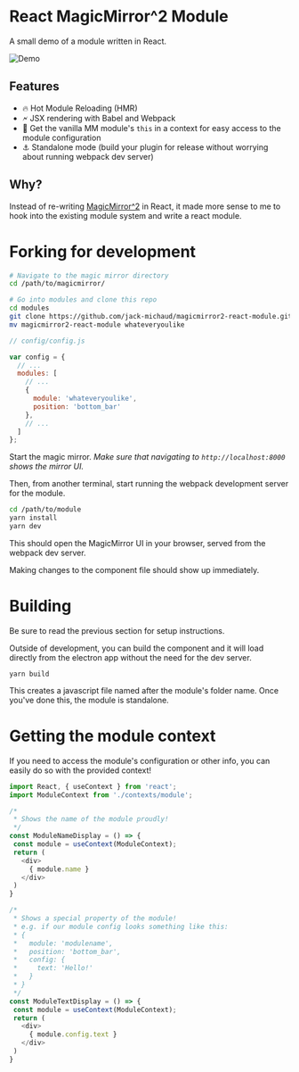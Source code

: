 # React MagicMirror^2 Module

A small demo of a module written in React.

![Demo](https://github.com/jack-michaud/magicmirror2-react-module/raw/master/docs/demo.gif)

## Features
- 🔥 Hot Module Reloading (HMR)
- 🗲 JSX rendering with Babel and Webpack
- 🧲 Get the vanilla MM module's `this` in a context for easy access to the module configuration
- ⚓ Standalone mode (build your plugin for release without worrying about running webpack dev server)

## Why?

Instead of re-writing [MagicMirror^2](https://github.com/MichMich/MagicMirror) in React,
it made more sense to me to hook into the existing module system and write a react module.

# Forking for development

```bash
# Navigate to the magic mirror directory
cd /path/to/magicmirror/

# Go into modules and clone this repo
cd modules
git clone https://github.com/jack-michaud/magicmirror2-react-module.git
mv magicmirror2-react-module whateveryoulike

```

```javascript
// config/config.js

var config = {
  // ...
  modules: [
    // ...
    {
      module: 'whateveryoulike',
      position: 'bottom_bar'
    },
    // ...
  ]
};
```

Start the magic mirror. *Make sure that navigating to `http://localhost:8000` 
shows the mirror UI.*

Then, from another terminal, start running the webpack development server for
the module.

```bash
cd /path/to/module
yarn install
yarn dev
```

This should open the MagicMirror UI in your browser, served from the webpack dev 
server.

Making changes to the component file should show up immediately.


# Building

Be sure to read the previous section for setup instructions.

Outside of development, you can build the component and it will 
load directly from the electron app without the need for the dev server.

```
yarn build
```

This creates a javascript file named after the module's folder name. Once 
you've done this, the module is standalone.


# Getting the module context

If you need to access the module's configuration or other info, you can easily do so with the 
provided context!

```javascript
import React, { useContext } from 'react';
import ModuleContext from './contexts/module';

/*
 * Shows the name of the module proudly!
 */
const ModuleNameDisplay = () => {
 const module = useContext(ModuleContext);
 return (
   <div>
     { module.name }
   </div>
 )
}

/*
 * Shows a special property of the module!
 * e.g. if our module config looks something like this:
 * {
 *   module: 'modulename',
 *   position: 'bottom_bar',
 *   config: {
 *     text: 'Hello!'
 *   }
 * }
 */
const ModuleTextDisplay = () => {
 const module = useContext(ModuleContext);
 return (
   <div>
     { module.config.text }
   </div>
 )
}

```
